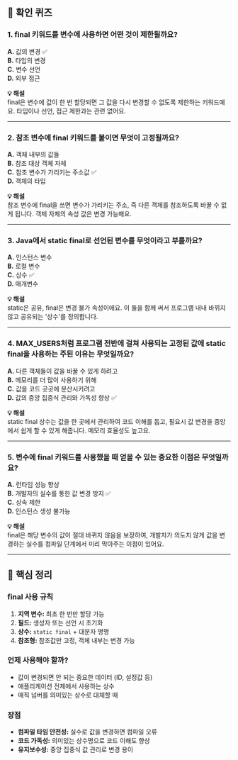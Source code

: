 ## 📝 확인 퀴즈

### 1. final 키워드를 변수에 사용하면 어떤 것이 제한될까요?

**A.** 값의 변경 ✅  
**B.** 타입의 변경  
**C.** 변수 선언  
**D.** 외부 접근

**💡 해설**  
final은 변수에 값이 한 번 할당되면 그 값을 다시 변경할 수 없도록 제한하는 키워드예요. 타입이나 선언, 접근 제한과는 관련 없어요.

---

### 2. 참조 변수에 final 키워드를 붙이면 무엇이 고정될까요?

**A.** 객체 내부의 값들  
**B.** 참조 대상 객체 자체  
**C.** 참조 변수가 가리키는 주소값 ✅  
**D.** 객체의 타입

**💡 해설**  
참조 변수에 final을 쓰면 변수가 가리키는 주소, 즉 다른 객체를 참조하도록 바꿀 수 없게 됩니다. 객체 자체의 속성 값은 변경 가능해요.

---

### 3. Java에서 static final로 선언된 변수를 무엇이라고 부를까요?

**A.** 인스턴스 변수  
**B.** 로컬 변수  
**C.** 상수 ✅  
**D.** 매개변수

**💡 해설**  
static은 공유, final은 변경 불가 속성이에요. 이 둘을 함께 써서 프로그램 내내 바뀌지 않고 공유되는 '상수'를 정의합니다.

---

### 4. MAX_USERS처럼 프로그램 전반에 걸쳐 사용되는 고정된 값에 static final을 사용하는 주된 이유는 무엇일까요?

**A.** 다른 객체들이 값을 바꿀 수 있게 하려고  
**B.** 메모리를 더 많이 사용하기 위해  
**C.** 값을 코드 곳곳에 분산시키려고  
**D.** 값의 중앙 집중식 관리와 가독성 향상 ✅

**💡 해설**  
static final 상수는 값을 한 곳에서 관리하여 코드 이해를 돕고, 필요시 값 변경을 중앙에서 쉽게 할 수 있게 해줍니다. 메모리 효율성도 높고요.

---

### 5. 변수에 final 키워드를 사용했을 때 얻을 수 있는 중요한 이점은 무엇일까요?

**A.** 런타임 성능 향상  
**B.** 개발자의 실수를 통한 값 변경 방지 ✅  
**C.** 상속 제한  
**D.** 인스턴스 생성 불가능

**💡 해설**  
final은 해당 변수의 값이 절대 바뀌지 않음을 보장하여, 개발자가 의도치 않게 값을 변경하는 실수를 컴파일 단계에서 미리 막아주는 이점이 있어요.

---

## 🎯 핵심 정리

### final 사용 규칙
1. **지역 변수:** 최초 한 번만 할당 가능
2. **필드:** 생성자 또는 선언 시 초기화
3. **상수:** `static final` + 대문자 명명
4. **참조형:** 참조값만 고정, 객체 내부는 변경 가능

### 언제 사용해야 할까?
- 값이 변경되면 안 되는 중요한 데이터 (ID, 설정값 등)
- 애플리케이션 전체에서 사용하는 상수
- 매직 넘버를 의미있는 상수로 대체할 때

### 장점
- **컴파일 타임 안전성:** 실수로 값을 변경하면 컴파일 오류
- **코드 가독성:** 의미있는 상수명으로 코드 이해도 향상
- **유지보수성:** 중앙 집중식 값 관리로 변경 용이